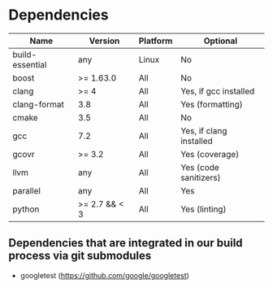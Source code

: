 # Dependencies

| Name             | Version       | Platform |                Optional |
| ---------------- | ------------- | -------- | ----------------------- |
| build-essential  | any           |    Linux |                      No |
| boost            | >= 1.63.0     |    All   |                      No |
| clang            | >= 4          |    All   |   Yes, if gcc installed |
| clang-format     | 3.8           |    All   |        Yes (formatting) |
| cmake            | 3.5           |    All   |                      No |
| gcc              | 7.2           |    All   | Yes, if clang installed |
| gcovr            | >= 3.2        |    All   |          Yes (coverage) |
| llvm             | any           |    All   |   Yes (code sanitizers) |
| parallel         | any           |    All   |                     Yes |
| python           | >= 2.7 && < 3 |    All   |           Yes (linting) |


## Dependencies that are integrated in our build process via git submodules
- googletest (https://github.com/google/googletest)
